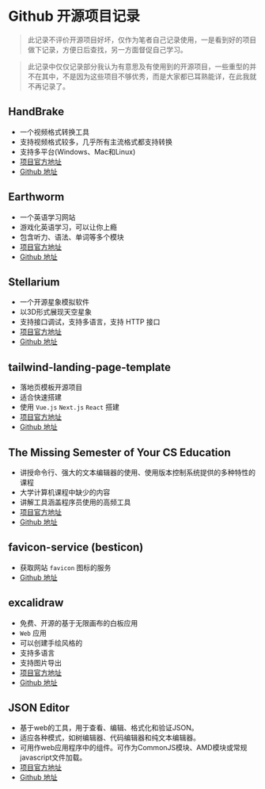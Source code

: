 # Github 开源项目记录

> 此记录不评价开源项目好坏，仅作为笔者自己记录使用，一是看到好的项目做下记录，方便日后查找，另一方面督促自己学习。

> 此记录中仅仅记录部分我认为有意思及有使用到的开源项目，一些重型的并不在其中，不是因为这些项目不够优秀，而是大家都已耳熟能详，在此我就不再记录了。

## HandBrake
* 一个视频格式转换工具
* 支持视频格式较多，几乎所有主流格式都支持转换
* 支持多平台(Windows、Mac和Linux)
* [项目官方地址](https://handbrake.fr)
* [Github 地址](https://github.com/HandBrake/HandBrake)

## Earthworm
* 一个英语学习网站
* 游戏化英语学习，可以让你上瘾
* 包含听力、语法、单词等多个模块
* [项目官方地址](https://earthworm.cuixueshe.com)
* [Github 地址](https://github.com/cuixueshe/earthworm)

## Stellarium
* 一个开源星象模拟软件
* 以3D形式展现天空星象
* 支持接口调试，支持多语言，支持 HTTP 接口
* [项目官方地址](https://stellarium.org/)
* [Github 地址](https://github.com/Stellarium/stellarium)

## tailwind-landing-page-template
* 落地页模板开源项目
* 适合快速搭建
* 使用 `Vue.js` `Next.js` `React` 搭建
* [项目官方地址](https://cruip.com)
* [Github 地址](https://github.com/cruip/tailwind-landing-page-template)

## The Missing Semester of Your CS Education
* 讲授命令行、强大的文本编辑器的使用、使用版本控制系统提供的多种特性的课程
* 大学计算机课程中缺少的内容
* 讲解工具涵盖程序员使用的高频工具
* [项目官方地址](https://missing-semester-cn.github.io/)
* [Github 地址](https://github.com/missing-semester-cn/missing-semester-cn.github.io)

## favicon-service (besticon)
* 获取网站 `favicon` 图标的服务
* [Github 地址](https://github.com/mat/besticon)

## excalidraw
* 免费、开源的基于无限画布的白板应用
* `Web` 应用
* 可以创建手绘风格的
* 支持多语言
* 支持图片导出
* [项目官方地址](https://excalidraw.com/)
* [Github 地址](https://github.com/excalidraw/excalidraw)

## JSON Editor
* 基于web的工具，用于查看、编辑、格式化和验证JSON。
* 适应各种模式，如树编辑器、代码编辑器和纯文本编辑器。
* 可用作web应用程序中的组件。可作为CommonJS模块、AMD模块或常规javascript文件加载。
* [项目官方地址](https://jsoneditoronline.org)
* [Github 地址](https://github.com/josdejong/jsoneditor)
